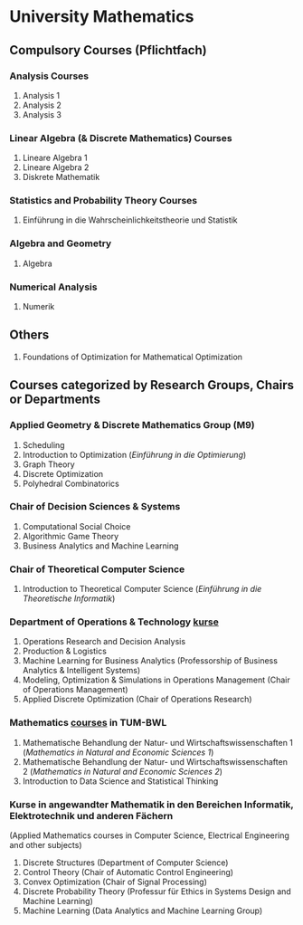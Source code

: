 # University Mathematics
## Compulsory Courses (Pflichtfach)
### Analysis Courses
1. Analysis 1
2. Analysis 2
3. Analysis 3

### Linear Algebra (& Discrete Mathematics) Courses
1. Lineare Algebra 1
2. Lineare Algebra 2
3. Diskrete Mathematik

### Statistics and Probability Theory Courses
1. Einführung in die Wahrscheinlichkeitstheorie und Statistik

### Algebra and Geometry
1. Algebra

### Numerical Analysis
1. Numerik

## Others
1. Foundations of Optimization for Mathematical Optimization

## Courses categorized by Research Groups, Chairs or Departments
### Applied Geometry & Discrete Mathematics Group (M9)
1. Scheduling
2. Introduction to Optimization (*Einführung in die Optimierung*)
3. Graph Theory
4. Discrete Optimization
5. Polyhedral Combinatorics

### Chair of Decision Sciences & Systems
1. Computational Social Choice
2. Algorithmic Game Theory
3. Business Analytics and Machine Learning

### Chair of Theoretical Computer Science
1. Introduction to Theoretical Computer Science (*Einführung in die Theoretische Informatik*)

### Department of Operations & Technology [kurse](OT)
1. Operations Research and Decision Analysis
2. Production & Logistics 
3. Machine Learning for Business Analytics (Professorship of Business Analytics & Intelligent Systems)
4. Modeling, Optimization & Simulations in Operations Management (Chair of Operations Management)
5. Applied Discrete Optimization (Chair of Operations Research)

### Mathematics [courses](MBNW) in TUM-BWL
1. Mathematische Behandlung der Natur- und Wirtschaftswissenschaften 1 (*Mathematics in Natural and Economic Sciences 1*)
2. Mathematische Behandlung der Natur- und Wirtschaftswissenschaften 2 (*Mathematics in Natural and Economic Sciences 2*)
3. Introduction to Data Science and Statistical Thinking 

### Kurse in angewandter Mathematik in den Bereichen Informatik, Elektrotechnik und anderen Fächern 
(Applied Mathematics courses in Computer Science, Electrical Engineering and other subjects)
1. Discrete Structures (Department of Computer Science)
2. Control Theory (Chair of Automatic Control Engineering)
3. Convex Optimization (Chair of Signal Processing)
4. Discrete Probability Theory (Professur für Ethics in Systems Design and Machine Learning)
5. Machine Learning (Data Analytics and Machine Learning Group)



